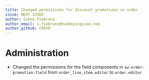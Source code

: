 ```yaml
---
title: Changed permissions for discount promotions in order
issue: NEXT-32365
author: Simon Fiebranz
author_email: s.fiebranz@haokeyingxiao.com
author_github: CR0YD
---
```

# Administration
* Changed the permissions for the field components in `sw-order-promotion-field` from `order_line_item.editor` to `order.editor`
